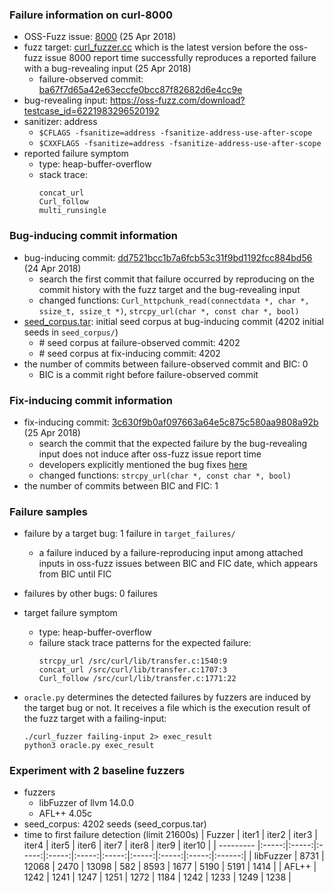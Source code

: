 ### Failure information on curl-8000
- OSS-Fuzz issue: [8000](https://bugs.chromium.org/p/oss-fuzz/issues/detail?id=8000) (25 Apr 2018) 
- fuzz target: [curl_fuzzer.cc](https://github.com/curl/curl-fuzzer/blob/c4ce63bf55674cebdad03f8bb6adb354bfc63609/curl_fuzzer.cc) which is the latest version before the oss-fuzz issue 8000 report time successfully reproduces a reported failure with a bug-revealing input (25 Apr 2018)
    - failure-observed commit: [ba67f7d65a42e63eccfe0bcc87f82682d6e4cc9e](https://github.com/curl/curl/commit/ba67f7d65a42e63eccfe0bcc87f82682d6e4cc9e) 
- bug-revealing input: https://oss-fuzz.com/download?testcase_id=6221983296520192
- sanitizer: address
    - `$CFLAGS -fsanitize=address -fsanitize-address-use-after-scope`
    - `$CXXFLAGS -fsanitize=address -fsanitize-address-use-after-scope`
- reported failure symptom 
    - type: heap-buffer-overflow 
    - stack trace:  
		```
        concat_url   
        Curl_follow  
        multi_runsingle 
		```

### Bug-inducing commit information
- bug-inducing commit: [dd7521bcc1b7a6fcb53c31f9bd1192fcc884bd56](https://github.com/curl/curl/commit/dd7521bcc1b7a6fcb53c31f9bd1192fcc884bd56) (24 Apr 2018)
    - search the first commit that failure occurred by reproducing on the commit history with the fuzz target and the bug-revealing input
	- changed functions: `Curl_httpchunk_read(connectdata *, char *, ssize_t, ssize_t *)`, `strcpy_url(char *, const char *, bool)`
- [seed_corpus.tar](https://drive.google.com/file/d/1onSquIuVxm2GLWHjGRi2EDZehqTRNolI/view?usp=share_link): initial seed corpus at bug-inducing commit (4202 initial seeds in `seed_corpus/`)
	- \# seed corpus at failure-observed commit: 4202
	- \# seed corpus at fix-inducing commit: 4202
- the number of commits between failure-observed commit and BIC: 0
	- BIC is a commit right before failure-observed commit

### Fix-inducing commit information
- fix-inducing commit: [3c630f9b0af097663a64e5c875c580aa9808a92b](https://github.com/curl/curl/commit/3c630f9b0af097663a64e5c875c580aa9808a92b) (25 Apr 2018)
    - search the commit that the expected failure by the bug-revealing input does not induce after oss-fuzz issue report time
	- developers explicitly mentioned the bug fixes [here](https://github.com/curl/curl/commit/3c630f9b0af097663a64e5c875c580aa9808a92b)
	- changed functions: `strcpy_url(char *, const char *, bool)`
- the number of commits between BIC and FIC: 1

### Failure samples
- failure by a target bug: 1 failure in `target_failures/`
    - a failure induced by a failure-reproducing input among attached inputs in oss-fuzz issues between BIC and FIC date, which appears from BIC until FIC
- failures by other bugs: 0 failures

- target failure symptom
    - type: heap-buffer-overflow  
    - failure stack trace patterns for the expected failure:  
		```
        strcpy_url /src/curl/lib/transfer.c:1540:9  
        concat_url /src/curl/lib/transfer.c:1707:3  
        Curl_follow /src/curl/lib/transfer.c:1771:22
		```

- `oracle.py` determines the detected failures by fuzzers are induced by the target bug or not. It receives a file which is the execution result of the fuzz target with a failing-input:  
	```
	./curl_fuzzer failing-input 2> exec_result
	python3 oracle.py exec_result
	```

### Experiment with 2 baseline fuzzers 
- fuzzers
    - libFuzzer of llvm 14.0.0
    - AFL++ 4.05c
- seed_corpus: 4202 seeds (seed_corpus.tar)
- time to first failure detection (limit 21600s)
    |   Fuzzer  | iter1 | iter2 | iter3 | iter4 | iter5 | iter6 | iter7 | iter8 | iter9 | iter10 |
    | --------- |:-----:|:-----:|:-----:|:-----:|:-----:|:-----:|:-----:|:-----:|:-----:|:------:|
    | libFuzzer |  8731 | 12068 |  2470 | 13098 |   582 |  8593 |  1677 |  5190 |  5191 |  1414  |
    |   AFL++   |  1242 |  1241 |  1247 |  1251 |  1272 |  1184 |  1242 |  1233 |  1249 |  1238  |

